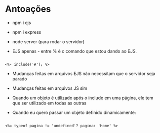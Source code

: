 # Antoações

* npm i ejs
* npm i express
* node server (para rodar o servidor)

* EJS apenas - entre % é o comando que estou dando ao EJS.
  
```ejs

<%- include('#'); %>

```

* Mudanças feitas em arquivos EJS não necessitam que o servidor seja parado
* Mudanças feitas em arquivos JS sim

* Quando um objeto é utilizado após o include em uma página, ele tem que ser utilizado em todas as outras
* Quando eu quero passar um objeto definido dinamicamente:

```ejs

<%= typeof pagina != 'undefined'? pagina: 'Home' %>

```
